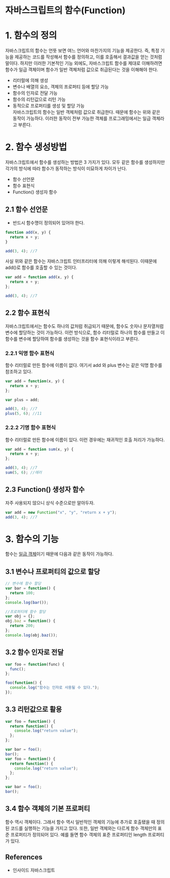 # 자바스크립트의 함수(Function)

# 1. 함수의 정의

자바스크립트의 함수는 언뜻 보면 여느 언어와 마찬가지의 기능을 제공한다. 즉, 특정 기능을 제공하는 코드를 작성해서 함수를 정의하고, 이를 호출해서 결과값을 얻는 것처럼 말이다. 하지만 이러한 기본적인 기능 외에도, 자바스크립트 함수를 제대로 이해하려면 함수가 일급 객체이며 함수가 일반 객체처럼 값으로 취급된다는 것을 이해해야 한다.

- 리터럴에 의해 생성
- 변수나 배열의 요소, 객체의 프로퍼티 등에 할당 가능
- 함수의 인자로 전달 가능
- 함수의 리턴값으로 리턴 가능
- 동적으로 프로퍼티를 생성 및 할당 가능  
  자바스크립트의 함수는 일반 객체처럼 값으로 취급한다. 때문에 함수는 위와 같은 동작이 가능하다. 이러한 동작이 전부 가능한 객체를 프로그래밍에서는 일급 객체라고 부른다.

# 2. 함수 생성방법

자바스크립트에서 함수를 생성하는 방법은 3 가지가 있다. 모두 같은 함수를 생성하지만 각가의 방식에 따라 함수가 동작하는 방식이 미묘하게 차이가 난다.

- 함수 선언문
- 함수 표현식
- Function() 생성자 함수

## 2.1 함수 선언문

- 반드시 함수명이 정의되어 있어야 한다.

```javascript
function add(x, y) {
  return x + y;
}

add(3, 4); //7
```

사실 위와 같은 함수는 자바스크립트 인터프리터에 의해 이렇게 해석된다. 이때문에 add()로 함수를 호출할 수 있는 것이다.

```javascript
var add = function add(x, y) {
  return x + y;
};

add(3, 4); //7
```

## 2.2 함수 표현식

자바스크립트에서는 함수도 하나의 값처럼 취급되기 때문에, 함수도 숫자나 문자열처럼 변수에 할당하는 것이 가능하다. 이런 방식으로, 함수 리터럴로 하나의 함수를 만들고 이 함수를 변수에 할당하여 함수를 생성하는 것을 함수 표현식이라고 부른다.

### 2.2.1 익명 함수 표현식

함수 리터럴로 만든 함수에 이름이 없다. 여기서 add 와 plus 변수는 같은 익명 함수를 참조하고 있다.

```javascript
var add = function(x, y) {
  return x + y;
};

var plus = add;

add(3, 4); //7
plus(5, 6); //11
```

### 2.2.2 기명 함수 표현식

함수 리터럴로 만든 함수에 이름이 있다. 이런 경우에는 재귀적인 호출 처리가 가능하다.

```javascript
var add = function sum(x, y) {
  return x + y;
};

add(3, 4); //7
sum(5, 6); //에러
```

## 2.3 Function() 생성자 함수

자주 사용되지 않으니 상식 수준으로만 알아두자.

```javascript
var add = new Function("x", "y", "return x + y");
add(3, 4); //7
```

# 3. 함수의 기능

함수는 [일급 객체](https://ko.wikipedia.org/wiki/%EC%9D%BC%EA%B8%89_%EA%B0%9D%EC%B2%B4)이기 때문에 다음과 같은 동작이 가능하다.

## 3.1 변수나 프로퍼티의 값으로 할당

```javascript
// 변수에 함수 할당
var bar = function() {
  return 100;
};
console.log(bar());

//프로퍼티에 함수 할당
var obj = {};
obj.baz = function() {
  return 200;
};
console.log(obj.baz());
```

## 3.2 함수 인자로 전달

```javascript
var foo = function(func) {
  func();
};

foo(function() {
  console.log("함수는 인자로 사용될 수 있다.");
});
```

## 3.3 리턴값으로 활용

```javascript
var foo = function() {
  return function() {
    console.log("return value");
  };
};

var bar = foo();
bar();
var foo = function() {
  return function() {
    console.log("return value");
  };
};

var bar = foo();
bar();
```

## 3.4 함수 객체의 기본 프로퍼티

함수 역시 객체이다. 그래서 함수 역시 일반적인 객체의 기능에 추가로 호출됐을 때 정의된 코드를 실행하는 기능을 가지고 있다. 또한, 일반 객체와는 다르게 함수 객체만의 표준 프로퍼티가 정의되어 있다. 예를 들면 함수 객체의 표준 프로퍼티인 length 프로퍼티가 있다.

## References

- 인사이드 자바스크립트
